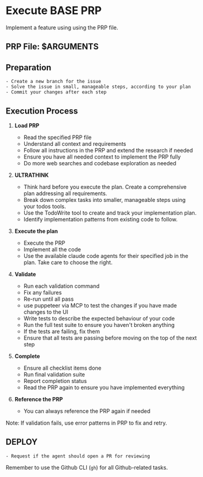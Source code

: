 # Execute BASE PRP

Implement a feature using using the PRP file.

## PRP File: $ARGUMENTS

## Preparation

    - Create a new branch for the issue
    - Solve the issue in small, manageable steps, according to your plan
    - Commit your changes after each step

## Execution Process

1. **Load PRP**

   - Read the specified PRP file
   - Understand all context and requirements
   - Follow all instructions in the PRP and extend the research if needed
   - Ensure you have all needed context to implement the PRP fully
   - Do more web searches and codebase exploration as needed

2. **ULTRATHINK**

   - Think hard before you execute the plan. Create a comprehensive plan addressing all requirements.
   - Break down complex tasks into smaller, manageable steps using your todos tools.
   - Use the TodoWrite tool to create and track your implementation plan.
   - Identify implementation patterns from existing code to follow.

3. **Execute the plan**

   - Execute the PRP
   - Implement all the code
   - Use the available claude code agents for their specified job in the plan. Take care to choose the right.

4. **Validate**

   - Run each validation command
   - Fix any failures
   - Re-run until all pass
   - use puppeteer via MCP to test the changes if you have made changes to the UI
   - Write tests to describe the expected behaviour of your code
   - Run the full test suite to ensure you haven't broken anything
   - If the tests are failing, fix them
   - Ensure that all tests are passing before moving on the top of the next step

5. **Complete**

   - Ensure all checklist items done
   - Run final validation suite
   - Report completion status
   - Read the PRP again to ensure you have implemented everything

6. **Reference the PRP**
   - You can always reference the PRP again if needed

Note: If validation fails, use error patterns in PRP to fix and retry.

## DEPLOY

    - Request if the agent should open a PR for reviewing

Remember to use the Github CLI (`gh`) for all Github-related tasks.
